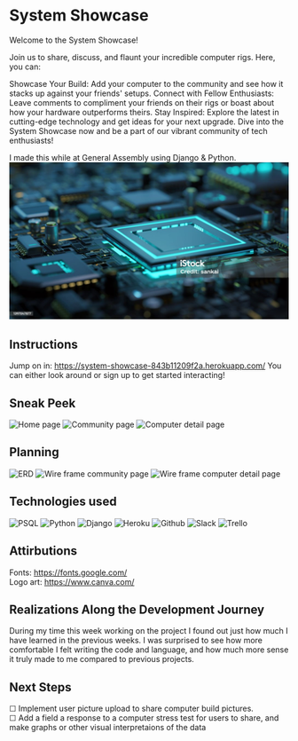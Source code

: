 # System Showcase
Welcome to the System Showcase!

Join us to share, discuss, and flaunt your incredible computer rigs. Here, you can:

Showcase Your Build: Add your computer to the community and see how it stacks up against your friends' setups.
Connect with Fellow Enthusiasts: Leave comments to compliment your friends on their rigs or boast about how your hardware outperforms theirs.
Stay Inspired: Explore the latest in cutting-edge technology and get ideas for your next upgrade.
Dive into the System Showcase now and be a part of our vibrant community of tech enthusiasts!

I made this while at General Assembly using Django & Python.
![Hippo](main_app/static/images/mobo.jpg  "width='600' height='300'")
## Instructions
Jump on in: https://system-showcase-843b11209f2a.herokuapp.com/
You can either look around or sign up to get started interacting! 
##  Sneak Peek
![Home page](image.png "width='600' height='300'")
![Community page](image-1.png "width='600' height='300'")
![Computer detail page](image-2.png "width='600' height='300'")
##  Planning 
![ERD](image.png)
![Wire frame community page](image-1.png)
![Wire frame computer detail page](image-2.png)
##  Technologies used
![PSQL](https://img.shields.io/badge/PostgreSQL-316192?style=for-the-badge&logo=postgresql&logoColor=white)
![Python](https://img.shields.io/badge/Python-14354C?style=for-the-badge&logo=python&logoColor=white)
![Django](https://img.shields.io/badge/Django-092E20?style=for-the-badge&logo=django&logoColor=white)
![Heroku](https://img.shields.io/badge/Heroku-430098?style=for-the-badge&logo=heroku&logoColor=white)
![Github](https://img.shields.io/badge/GitHub-100000?style=for-the-badge&logo=github&logoColor=white)
![Slack](https://img.shields.io/badge/Slack-4A154B?style=for-the-badge&logo=slack&logoColor=white)
![Trello](https://img.shields.io/badge/Trello-0052CC?style=for-the-badge&logo=trello&logoColor=white)

##  Attirbutions
Fonts: https://fonts.google.com/
<br>
Logo art: https://www.canva.com/

##  Realizations Along the Development Journey
During my time this week working on the project I found out just how much I have learned in the previous weeks. I was surprised to see how more comfortable I felt writing the code and language, and how much more sense it truly made to me compared to previous projects. 

##  Next Steps
&#9744; Implement user picture upload to share computer build pictures. 
<br>
&#9744; Add a field a response to a computer stress test for users to share, and make graphs or other visual interpretaions of the data